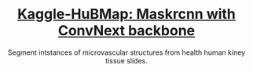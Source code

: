 <br />
<p align="center">
  
  <h1 align="center">  <a href="https://www.kaggle.com/owaishsalim/">Kaggle-HuBMap: Maskrcnn with ConvNext backbone</a></h1>

  <p align="center">
    Segment intstances of microvascular structures from health human kiney tissue slides.
    <br />
  </p>
</p>

